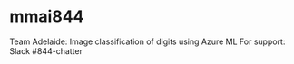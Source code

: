 # mmai844
Team Adelaide: Image classification of digits using Azure ML
For support: Slack #844-chatter
